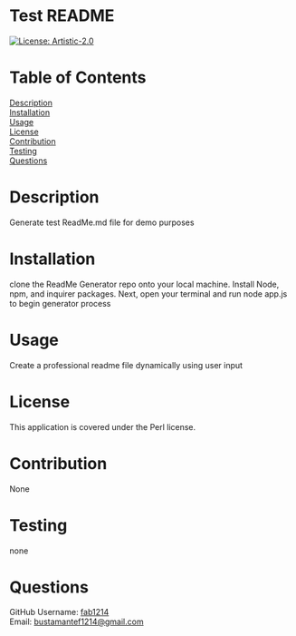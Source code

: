 # Test README


[![License: Artistic-2.0](https://img.shields.io/badge/License-Perl-0298c3.svg)](https://opensource.org/licenses/Artistic-2.0)


# Table of Contents<br/>
[Description](#description)<br/>
[Installation](#installation)<br/>
[Usage](#usage)<br/>
[License](#license)<br/>
[Contribution](#contribution)<br/>
[Testing](#testing)<br/>
[Questions](#questions)<br/>

# Description
Generate test ReadMe.md file for demo purposes

# Installation
clone the ReadMe Generator repo onto your local machine. Install Node, npm, and inquirer packages. Next, open your terminal and run node app.js to begin generator process

# Usage
Create a professional readme file dynamically using user input

# License 
This application is covered under the Perl license.

# Contribution
None

# Testing
none

# Questions
GitHub Username: [fab1214](https://github.com/fab1214)<br/>
Email: <bustamantef1214@gmail.com>

